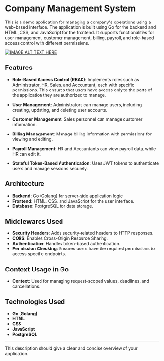 # Company Management System

This is a demo application for managing a company's operations using a web-based interface. The application is built using Go for the backend and HTML, CSS, and JavaScript for the frontend. It supports functionalities for user management, customer management, billing, payroll, and role-based access control with different permissions.

[![IMAGE ALT TEXT HERE]()](https://www.youtube.com/watch?v=Vrau6EMr8eo)
## Features

- **Role-Based Access Control (RBAC)**: Implements roles such as Administrator, HR, Sales, and Accountant, each with specific permissions. This ensures that users have access only to the parts of the application they are authorized to manage.
- **User Management**: Administrators can manage users, including creating, updating, and deleting user accounts.

- **Customer Management**: Sales personnel can manage customer information.

- **Billing Management**: Manage billing information with permissions for viewing and editing.

- **Payroll Management**: HR and Accountants can view payroll data, while HR can edit it.

- **Stateful Token-Based Authentication**: Uses JWT tokens to authenticate users and manage sessions securely.

## Architecture

- **Backend**: Go (Golang) for server-side application logic.
- **Frontend**: HTML, CSS, and JavaScript for the user interface.
- **Database**: PostgreSQL for data storage.

## Middlewares Used

- **Security Headers**: Adds security-related headers to HTTP responses.
- **CORS**: Enables Cross-Origin Resource Sharing.
- **Authentication**: Handles token-based authentication.
- **Permission Checking**: Ensures users have the required permissions to access specific endpoints.

## Context Usage in Go

- **Context**: Used for managing request-scoped values, deadlines, and cancellations.

## Technologies Used

- **Go (Golang)**
- **HTML**
- **CSS**
- **JavaScript**
- **PostgreSQL**

---

This description should give a clear and concise overview of your application.
